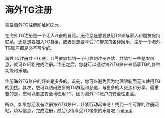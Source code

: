 # 海外TG注册

需要海外TG注册网址k02.cc.

在海外TG注册是一个让人兴奋的冒险。无论您是想要使用TG来与家人和朋友保持联系，还是想要加入TG群组，或者是想要享受TG带来的各种娱乐，注册一个海外TG账户都是必不可少的。

海外TG注册并不困难，只需要您找到一个可靠的注册网站，并填写一些基本信息，就可以轻松完成注册。注册之后，您就可以通过海外TG账户来畅享TG的各种功能和乐趣。

注册海外TG账户的好处是多多的。首先，您可以避免因为地理限制而无法使用TG的困扰。其次，您可以访问更多的TG群组和频道，与更多的人交流和分享。最重要的是，您可以更加安全地使用TG，因为海外TG账户的安全性更高。

所以，如果您还没有注册海外TG账户，赶紧行动起来吧！找到一个可靠的注册网站，填写信息，完成注册，然后尽情享受TG带来的乐趣吧！[github](https://github.com)